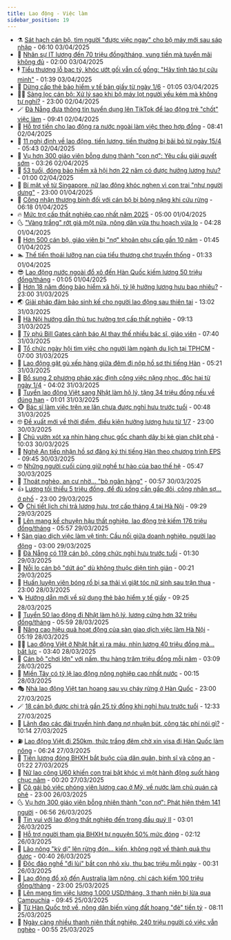 ```yaml
---
title: Lao động - Việc làm
sidebar_position: 19
---
```


<!-- dantri-lao-dong-viec-lam:START -->
- ⚗️ [Sát hạch cán bộ, tìm người &quot;được việc ngay&quot; cho bộ máy mới sau sáp nhập](https://dantri.com.vn/lao-dong-viec-lam/sat-hach-can-bo-tim-nguoi-duoc-viec-ngay-cho-bo-may-moi-sau-sap-nhap-20250403005213985.htm) - 06:10 03/04/2025
- 🙉 [Nhân sự IT lương đến 70 triệu đồng/tháng, vung tiền mà tuyển mãi không đủ](https://dantri.com.vn/lao-dong-viec-lam/nhan-su-it-luong-den-70-trieu-dongthang-vung-tien-ma-tuyen-mai-khong-du-20250402164923946.htm) - 02:00 03/04/2025
- 🕴 [Tiểu thương lỗ bạc tỷ, khóc ướt gối vẫn cố gồng: &quot;Hãy tỉnh táo tự cứu mình&quot;](https://dantri.com.vn/lao-dong-viec-lam/tieu-thuong-lo-bac-ty-khoc-uot-goi-van-co-gong-hay-tinh-tao-tu-cuu-minh-20250402153934593.htm) - 01:39 03/04/2025
- 🧐 [Dừng cấp thẻ bảo hiểm y tế bản giấy từ ngày 1/6](https://dantri.com.vn/lao-dong-viec-lam/dung-cap-the-bao-hiem-y-te-ban-giay-tu-ngay-16-20250401134820546.htm) - 01:05 03/04/2025
- 🧑‍💻 [Sàng lọc cán bộ: Xử lý sao khi bộ máy lọt người yếu kém mà không tự nghỉ?](https://dantri.com.vn/lao-dong-viec-lam/sang-loc-can-bo-xu-ly-sao-khi-bo-may-lot-nguoi-yeu-kem-ma-khong-tu-nghi-20250402180247642.htm) - 23:00 02/04/2025
- 🪄 [Đà Nẵng đưa thông tin tuyển dụng lên TikTok để lao động trẻ &quot;chốt&quot; việc làm](https://dantri.com.vn/lao-dong-viec-lam/da-nang-dua-thong-tin-tuyen-dung-len-tiktok-de-lao-dong-tre-chot-viec-lam-20250402153320087.htm) - 09:41 02/04/2025
- 🦣 [Hỗ trợ tiền cho lao động ra nước ngoài làm việc theo hợp đồng](https://dantri.com.vn/lao-dong-viec-lam/ho-tro-tien-cho-lao-dong-ra-nuoc-ngoai-lam-viec-theo-hop-dong-20250402152119885.htm) - 08:41 02/04/2025
- 🎡 [11 nghị định về lao động, tiền lương, tiền thưởng bị bãi bỏ từ ngày 15/4](https://dantri.com.vn/lao-dong-viec-lam/11-nghi-dinh-ve-lao-dong-tien-luong-tien-thuong-bi-bai-bo-tu-ngay-154-20250401133037844.htm) - 05:43 02/04/2025
- 🦍 [Vụ hơn 300 giáo viên bỗng dưng thành &quot;con nợ&quot;: Yêu cầu giải quyết sớm](https://dantri.com.vn/lao-dong-viec-lam/vu-hon-300-giao-vien-bong-dung-thanh-con-no-yeu-cau-giai-quyet-som-20250402094918623.htm) - 03:26 02/04/2025
- 🫶 [53 tuổi, đóng bảo hiểm xã hội hơn 22 năm có được hưởng lương hưu?](https://dantri.com.vn/lao-dong-viec-lam/53-tuoi-dong-bao-hiem-xa-hoi-hon-22-nam-co-duoc-huong-luong-huu-20250401153522431.htm) - 01:00 02/04/2025
- 🥸 [Bí mật về từ Singapore, nữ lao động khóc nghẹn vì con trai &quot;như người dưng&quot;](https://dantri.com.vn/lao-dong-viec-lam/bi-mat-ve-tu-singapore-nu-lao-dong-khoc-nghen-vi-con-trai-nhu-nguoi-dung-20250401174505457.htm) - 23:00 01/04/2025
- 🎡 [Công nhận thương binh đối với cán bộ bị bỏng nặng khi cứu rừng](https://dantri.com.vn/lao-dong-viec-lam/cong-nhan-thuong-binh-doi-voi-can-bo-bi-bong-nang-khi-cuu-rung-20250401123928466.htm) - 06:18 01/04/2025
- 🔥 [Mức trợ cấp thất nghiệp cao nhất năm 2025](https://dantri.com.vn/lao-dong-viec-lam/muc-tro-cap-that-nghiep-cao-nhat-nam-2025-20250331134102805.htm) - 05:00 01/04/2025
- 🌜 [&quot;Vàng trắng&quot; rớt giá một nửa, nông dân vừa thu hoạch vừa lo](https://dantri.com.vn/lao-dong-viec-lam/vang-trang-rot-gia-mot-nua-nong-dan-vua-thu-hoach-vua-lo-20250401110302764.htm) - 04:28 01/04/2025
- 🤭 [Hơn 500 cán bộ, giáo viên bị &quot;nợ&quot; khoản phụ cấp gần 10 năm](https://dantri.com.vn/lao-dong-viec-lam/hon-500-can-bo-giao-vien-bi-no-khoan-phu-cap-gan-10-nam-20250331181625071.htm) - 01:45 01/04/2025
- 🏊 [Thế tiến thoái lưỡng nan của tiểu thương chợ truyền thống](https://dantri.com.vn/lao-dong-viec-lam/the-tien-thoai-luong-nan-cua-tieu-thuong-cho-truyen-thong-20250331200157031.htm) - 01:33 01/04/2025
- 😎 [Lao động nước ngoài đổ xô đến Hàn Quốc kiếm lương 50 triệu đồng/tháng](https://dantri.com.vn/lao-dong-viec-lam/lao-dong-nuoc-ngoai-do-xo-den-han-quoc-kiem-luong-50-trieu-dongthang-20250331091517611.htm) - 01:05 01/04/2025
- 🤖 [Hơn 18 năm đóng bảo hiểm xã hội, tỷ lệ hưởng lương hưu bao nhiêu?](https://dantri.com.vn/lao-dong-viec-lam/hon-18-nam-dong-bao-hiem-xa-hoi-ty-le-huong-luong-huu-bao-nhieu-20250331202429273.htm) - 23:00 31/03/2025
- 🌏 [Giải pháp đảm bảo sinh kế cho người lao động sau thiên tai](https://dantri.com.vn/lao-dong-viec-lam/giai-phap-dam-bao-sinh-ke-cho-nguoi-lao-dong-sau-thien-tai-20250331162220793.htm) - 13:02 31/03/2025
- 🦏 [Hà Nội hướng dẫn thủ tục hưởng trợ cấp thất nghiệp](https://dantri.com.vn/lao-dong-viec-lam/ha-noi-huong-dan-thu-tuc-huong-tro-cap-that-nghiep-20250331152910348.htm) - 09:13 31/03/2025
- 🤔 [Tỷ phú Bill Gates cảnh báo AI thay thế nhiều bác sĩ, giáo viên](https://dantri.com.vn/lao-dong-viec-lam/ty-phu-bill-gates-canh-bao-ai-thay-the-nhieu-bac-si-giao-vien-20250329114412699.htm) - 07:40 31/03/2025
- 🌮 [Tổ chức ngày hội tìm việc cho người làm ngành du lịch tại TPHCM](https://dantri.com.vn/lao-dong-viec-lam/to-chuc-ngay-hoi-tim-viec-cho-nguoi-lam-nganh-du-lich-tai-tphcm-20250331110803790.htm) - 07:00 31/03/2025
- 💪 [Lao động gật gù xếp hàng giữa đêm đi nộp hồ sơ thi tiếng Hàn](https://dantri.com.vn/lao-dong-viec-lam/lao-dong-gat-gu-xep-hang-giua-dem-di-nop-ho-so-thi-tieng-han-20250331115857597.htm) - 05:21 31/03/2025
- 💪 [Bổ sung 2 phương pháp xác định công việc nặng nhọc, độc hại từ ngày 1/4](https://dantri.com.vn/lao-dong-viec-lam/bo-sung-2-phuong-phap-xac-dinh-cong-viec-nang-nhoc-doc-hai-tu-ngay-14-20250331004125561.htm) - 04:02 31/03/2025
- 🦒 [Tuyển lao động Việt sang Nhật làm hộ lý, tặng 34 triệu đồng nếu về đúng hạn](https://dantri.com.vn/lao-dong-viec-lam/tuyen-lao-dong-viet-sang-nhat-lam-ho-ly-tang-34-trieu-dong-neu-ve-dung-han-20250330185714756.htm) - 01:01 31/03/2025
- 🐵 [Bác sĩ làm việc trên xe lăn chưa được nghỉ hưu trước tuổi](https://dantri.com.vn/lao-dong-viec-lam/bac-si-lam-viec-tren-xe-lan-chua-duoc-nghi-huu-truoc-tuoi-20250330165104875.htm) - 00:48 31/03/2025
- 🤓 [Đề xuất mới về thời điểm, điều kiện hưởng lương hưu từ 1/7](https://dantri.com.vn/lao-dong-viec-lam/de-xuat-moi-ve-thoi-diem-dieu-kien-huong-luong-huu-tu-17-20250329203349695.htm) - 23:00 30/03/2025
- 🧐 [Chủ vườn xót xa nhìn hàng chục gốc chanh dây bị kẻ gian chặt phá](https://dantri.com.vn/lao-dong-viec-lam/chu-vuon-xot-xa-nhin-hang-chuc-goc-chanh-day-bi-ke-gian-chat-pha-20250330083455046.htm) - 10:03 30/03/2025
- 💪 [Nghệ An tiếp nhận hồ sơ đăng ký thi tiếng Hàn theo chương trình EPS](https://dantri.com.vn/lao-dong-viec-lam/nghe-an-tiep-nhan-ho-so-dang-ky-thi-tieng-han-theo-chuong-trinh-eps-20250330112503120.htm) - 09:45 30/03/2025
- 🤓 [Những người cuối cùng giữ nghề tự hào của bao thế hệ](https://dantri.com.vn/lao-dong-viec-lam/nhung-nguoi-cuoi-cung-giu-nghe-tu-hao-cua-bao-the-he-20250328171435331.htm) - 05:47 30/03/2025
- 💯 [Thoát nghèo, an cư nhờ... &quot;bò ngân hàng&quot;](https://dantri.com.vn/lao-dong-viec-lam/thoat-ngheo-an-cu-nho-bo-ngan-hang-20250327225547256.htm) - 00:57 30/03/2025
- 👍 [Lương tối thiểu 5 triệu đồng, để đủ sống cần gấp đôi, công nhân sợ... ở phố](https://dantri.com.vn/lao-dong-viec-lam/luong-toi-thieu-5-trieu-dong-de-du-song-can-gap-doi-cong-nhan-so-o-pho-20250329170539841.htm) - 23:00 29/03/2025
- 🐵 [Chi tiết lịch chi trả lương hưu, trợ cấp tháng 4 tại Hà Nội](https://dantri.com.vn/lao-dong-viec-lam/chi-tiet-lich-chi-tra-luong-huu-tro-cap-thang-4-tai-ha-noi-20250329153307516.htm) - 09:29 29/03/2025
- 💂 [Lên mạng kể chuyện hậu thất nghiệp, lao động trẻ kiếm 176 triệu đồng/tháng](https://dantri.com.vn/lao-dong-viec-lam/len-mang-ke-chuyen-hau-that-nghiep-lao-dong-tre-kiem-176-trieu-dongthang-20250316193025528.htm) - 05:57 29/03/2025
- 🕴 [Sàn giao dịch việc làm vệ tinh: Cầu nối giữa doanh nghiệp, người lao động](https://dantri.com.vn/lao-dong-viec-lam/san-giao-dich-viec-lam-ve-tinh-cau-noi-giua-doanh-nghiep-nguoi-lao-dong-20250329074214462.htm) - 03:00 29/03/2025
- 👀 [Đà Nẵng có 119 cán bộ, công chức nghỉ hưu trước tuổi](https://dantri.com.vn/lao-dong-viec-lam/da-nang-co-119-can-bo-cong-chuc-nghi-huu-truoc-tuoi-20250328211546598.htm) - 01:30 29/03/2025
- 🦄 [Nỗi lo cán bộ &quot;dứt áo&quot; dù không thuộc diện tinh giản](https://dantri.com.vn/lao-dong-viec-lam/noi-lo-can-bo-dut-ao-du-khong-thuoc-dien-tinh-gian-20250328224216422.htm) - 00:21 29/03/2025
- 🔭 [Huấn luyện viên bóng rổ bị sa thải vì giật tóc nữ sinh sau trận thua](https://dantri.com.vn/lao-dong-viec-lam/huan-luyen-vien-bong-ro-bi-sa-thai-vi-giat-toc-nu-sinh-sau-tran-thua-20250328192048025.htm) - 23:00 28/03/2025
- 🪜 [Hướng dẫn mới về sử dụng thẻ bảo hiểm y tế giấy](https://dantri.com.vn/lao-dong-viec-lam/huong-dan-moi-ve-su-dung-the-bao-hiem-y-te-giay-20250328160058183.htm) - 09:25 28/03/2025
- 🌊 [Tuyển 50 lao động đi Nhật làm hộ lý, lương cứng hơn 32 triệu đồng/tháng](https://dantri.com.vn/lao-dong-viec-lam/tuyen-50-lao-dong-di-nhat-lam-ho-ly-luong-cung-hon-32-trieu-dongthang-20250328001740711.htm) - 05:59 28/03/2025
- 💯 [Nâng cao hiệu quả hoạt động của sàn giao dịch việc làm Hà Nội](https://dantri.com.vn/lao-dong-viec-lam/nang-cao-hieu-qua-hoat-dong-cua-san-giao-dich-viec-lam-ha-noi-20250328120747194.htm) - 05:19 28/03/2025
- 👨‍🏫 [Lao động Việt ở Nhật hắt xì ra máu, nhìn lương 40 triệu đồng mà... bất lực](https://dantri.com.vn/lao-dong-viec-lam/lao-dong-viet-o-nhat-hat-xi-ra-mau-nhin-luong-40-trieu-dong-ma-bat-luc-20250327234347465.htm) - 03:40 28/03/2025
- 🙉 [Cán bộ &quot;chơi lớn&quot; với nấm, thu hàng trăm triệu đồng mỗi năm](https://dantri.com.vn/lao-dong-viec-lam/can-bo-choi-lon-voi-nam-thu-hang-tram-trieu-dong-moi-nam-20250327144635375.htm) - 03:09 28/03/2025
- 🦄 [Miền Tây có tỷ lệ lao động nông nghiệp cao nhất nước](https://dantri.com.vn/lao-dong-viec-lam/mien-tay-co-ty-le-lao-dong-nong-nghiep-cao-nhat-nuoc-20250327212406884.htm) - 00:15 28/03/2025
- 🎭 [Nhà lao động Việt tan hoang sau vụ cháy rừng ở Hàn Quốc](https://dantri.com.vn/lao-dong-viec-lam/nha-lao-dong-viet-tan-hoang-sau-vu-chay-rung-o-han-quoc-20250327172514193.htm) - 23:00 27/03/2025
- 🪄 [18 cán bộ được chi trả gần 25 tỷ đồng khi nghỉ hưu trước tuổi](https://dantri.com.vn/lao-dong-viec-lam/18-can-bo-duoc-chi-tra-gan-25-ty-dong-khi-nghi-huu-truoc-tuoi-20250327164647873.htm) - 12:33 27/03/2025
- 🌁 [Lãnh đạo các đài truyền hình đang nợ nhuận bút, công tác phí nói gì?](https://dantri.com.vn/lao-dong-viec-lam/lanh-dao-cac-dai-truyen-hinh-dang-no-nhuan-but-cong-tac-phi-noi-gi-20250327162159636.htm) - 10:14 27/03/2025
- ⛽️ [Lao động Việt đi 250km, thức trắng đêm chờ xin visa đi Hàn Quốc làm nông](https://dantri.com.vn/lao-dong-viec-lam/lao-dong-viet-di-250km-thuc-trang-dem-cho-xin-visa-di-han-quoc-lam-nong-20250327121937904.htm) - 06:24 27/03/2025
- 🤩 [Tiền lương đóng BHXH bắt buộc của dân quân, binh sĩ và công an](https://dantri.com.vn/lao-dong-viec-lam/tien-luong-dong-bhxh-bat-buoc-cua-dan-quan-binh-si-va-cong-an-20250325131121216.htm) - 01:22 27/03/2025
- 🌝 [Nữ lao công U60 khiến con trai bật khóc vì một hành động suốt hàng chục năm](https://dantri.com.vn/lao-dong-viec-lam/nu-lao-cong-u60-khien-con-trai-bat-khoc-vi-mot-hanh-dong-suot-hang-chuc-nam-20250326132924206.htm) - 00:20 27/03/2025
- 🤗 [Cô gái bỏ việc phóng viên lương cao ở Mỹ, về nước làm chủ quán cà phê](https://dantri.com.vn/lao-dong-viec-lam/co-gai-bo-viec-phong-vien-luong-cao-o-my-ve-nuoc-lam-chu-quan-ca-phe-20250326161223667.htm) - 23:00 26/03/2025
- 🌜 [Vụ hơn 300 giáo viên bỗng nhiên thành &quot;con nợ&quot;: Phát hiện thêm 141 người](https://dantri.com.vn/lao-dong-viec-lam/vu-hon-300-giao-vien-bong-nhien-thanh-con-no-phat-hien-them-141-nguoi-20250326133053611.htm) - 06:56 26/03/2025
- 👀 [Tin vui với lao động thất nghiệp đến trong đầu quý II](https://dantri.com.vn/lao-dong-viec-lam/tin-vui-voi-lao-dong-that-nghiep-den-trong-dau-quy-ii-20250325174229980.htm) - 03:01 26/03/2025
- 🫣 [Hỗ trợ người tham gia BHXH tự nguyện 50% mức đóng](https://dantri.com.vn/lao-dong-viec-lam/ho-tro-nguoi-tham-gia-bhxh-tu-nguyen-50-muc-dong-20250324142042330.htm) - 02:12 26/03/2025
- 🧠 [Lão nông &quot;kỳ dị&quot; lên rừng đón... kiến, không ngờ về thành quả thu được](https://dantri.com.vn/lao-dong-viec-lam/lao-nong-ky-di-len-rung-don-kien-khong-ngo-ve-thanh-qua-thu-duoc-20250325210606101.htm) - 00:40 26/03/2025
- 🎊 [Độc đáo nghề &quot;đi lùi&quot; bắt con nhỏ xíu, thu bạc triệu mỗi ngày](https://dantri.com.vn/lao-dong-viec-lam/doc-dao-nghe-di-lui-bat-con-nho-xiu-thu-bac-trieu-moi-ngay-20250325234514665.htm) - 00:31 26/03/2025
- 🧰 [Lao động đổ xô đến Australia làm nông, chỉ cách kiếm 100 triệu đồng/tháng](https://dantri.com.vn/lao-dong-viec-lam/lao-dong-do-xo-den-australia-lam-nong-chi-cach-kiem-100-trieu-dongthang-20250325170922478.htm) - 23:00 25/03/2025
- 🐘 [Lên mạng tìm việc lương 1.000 USD/tháng, 3 thanh niên bị lừa qua Campuchia](https://dantri.com.vn/lao-dong-viec-lam/len-mang-tim-viec-luong-1000-usdthang-3-thanh-nien-bi-lua-qua-campuchia-20250325154813458.htm) - 09:45 25/03/2025
- 🥳 [Từ Hàn Quốc trở về, nông dân biến vùng đất hoang &quot;đẻ&quot; tiền tỷ](https://dantri.com.vn/lao-dong-viec-lam/tu-han-quoc-tro-ve-nong-dan-bien-vung-dat-hoang-de-tien-ty-20250325135417898.htm) - 08:11 25/03/2025
- 🐎 [Ngày càng nhiều thanh niên thất nghiệp, 240 triệu người có việc vẫn nghèo](https://dantri.com.vn/lao-dong-viec-lam/ngay-cang-nhieu-thanh-nien-that-nghiep-240-trieu-nguoi-co-viec-van-ngheo-20250324181734901.htm) - 00:55 25/03/2025<!-- dantri-lao-dong-viec-lam:END -->
